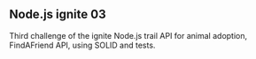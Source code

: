 ## Node.js ignite 03

Third challenge of the ignite Node.js trail
API for animal adoption, FindAFriend API, using SOLID and tests.
